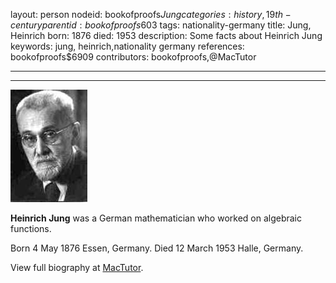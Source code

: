 layout: person
nodeid: bookofproofs$Jung
categories: history,19th-century
parentid: bookofproofs$603
tags: nationality-germany
title: Jung, Heinrich
born: 1876
died: 1953
description: Some facts about Heinrich Jung
keywords: jung, heinrich,nationality germany
references: bookofproofs$6909
contributors: bookofproofs,@MacTutor

---


---

![Jung.jpg](https://github.com/bookofproofs/bookofproofs.github.io/blob/main/_sources/_assets/images/portraits/Jung.jpg?raw=true)

**Heinrich Jung** was a German mathematician who worked on algebraic functions.

Born 4 May 1876 Essen, Germany. Died 12 March 1953 Halle, Germany.


View full biography at [MacTutor](https://mathshistory.st-andrews.ac.uk/Biographies/Jung/).